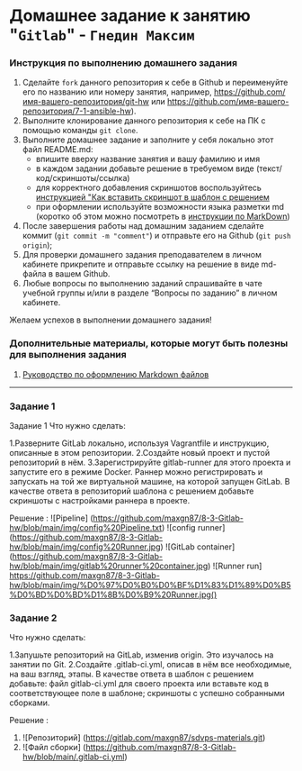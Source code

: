 # Домашнее задание к занятию "`Gitlab`" - `Гнедин Максим`


### Инструкция по выполнению домашнего задания

   1. Сделайте `fork` данного репозитория к себе в Github и переименуйте его по названию или номеру занятия, например, https://github.com/имя-вашего-репозитория/git-hw или  https://github.com/имя-вашего-репозитория/7-1-ansible-hw).
   2. Выполните клонирование данного репозитория к себе на ПК с помощью команды `git clone`.
   3. Выполните домашнее задание и заполните у себя локально этот файл README.md:
      - впишите вверху название занятия и вашу фамилию и имя
      - в каждом задании добавьте решение в требуемом виде (текст/код/скриншоты/ссылка)
      - для корректного добавления скриншотов воспользуйтесь [инструкцией "Как вставить скриншот в шаблон с решением](https://github.com/netology-code/sys-pattern-homework/blob/main/screen-instruction.md)
      - при оформлении используйте возможности языка разметки md (коротко об этом можно посмотреть в [инструкции  по MarkDown](https://github.com/netology-code/sys-pattern-homework/blob/main/md-instruction.md))
   4. После завершения работы над домашним заданием сделайте коммит (`git commit -m "comment"`) и отправьте его на Github (`git push origin`);
   5. Для проверки домашнего задания преподавателем в личном кабинете прикрепите и отправьте ссылку на решение в виде md-файла в вашем Github.
   6. Любые вопросы по выполнению заданий спрашивайте в чате учебной группы и/или в разделе “Вопросы по заданию” в личном кабинете.
   
Желаем успехов в выполнении домашнего задания!
   
### Дополнительные материалы, которые могут быть полезны для выполнения задания

1. [Руководство по оформлению Markdown файлов](https://gist.github.com/Jekins/2bf2d0638163f1294637#Code)

---

### Задание 1
Задание 1
Что нужно сделать:

1.Разверните GitLab локально, используя Vagrantfile и инструкцию, описанные в этом репозитории.
2.Создайте новый проект и пустой репозиторий в нём.
3.Зарегистрируйте gitlab-runner для этого проекта и запустите его в режиме Docker. Раннер можно регистрировать и запускать на той же виртуальной машине, на которой запущен GitLab.
В качестве ответа в репозиторий шаблона с решением добавьте скриншоты с настройками раннера в проекте.

Решение : 
![Pipeline] (https://github.com/maxgn87/8-3-Gitlab-hw/blob/main/img/config%20Pipeline.txt)
![config runner] (https://github.com/maxgn87/8-3-Gitlab-hw/blob/main/img/config%20Runner.jpg)
![GitLab container] (https://github.com/maxgn87/8-3-Gitlab-hw/blob/main/img/gitlab%20runner%20container.jpg)
![Runner run] https://github.com/maxgn87/8-3-Gitlab-hw/blob/main/img/%D0%97%D0%B0%D0%BF%D1%83%D1%89%D0%B5%D0%BD%D0%BD%D1%8B%D0%B9%20Runner.jpg()



### Задание 2

Что нужно сделать:

1.Запушьте репозиторий на GitLab, изменив origin. Это изучалось на занятии по Git.
2.Создайте .gitlab-ci.yml, описав в нём все необходимые, на ваш взгляд, этапы.
   В качестве ответа в шаблон с решением добавьте:
файл gitlab-ci.yml для своего проекта или вставьте код в соответствующее поле в шаблоне;
скриншоты с успешно собранными сборками.

Решение :
1. ![Репозиторий] (https://gitlab.com/maxgn87/sdvps-materials.git)
2. ![Файл сборки] (https://github.com/maxgn87/8-3-Gitlab-hw/blob/main/.gitlab-ci.yml)


